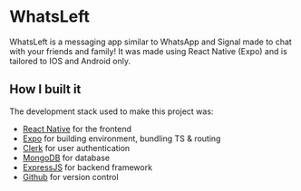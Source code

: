 # WhatsLeft
WhatsLeft is a messaging app similar to WhatsApp and Signal made to chat with your friends and family! It was made using React Native (Expo) and is tailored to IOS and Android only.

## How I built it
The development stack used to make this project was:

* [React Native](https://reactnative.dev/) for the frontend <br>
* [Expo](https://expo.dev/) for building environment, bundling TS & routing<br>
* [Clerk](https://clerk.com/) for user authentication<br>
* [MongoDB](https://www.mongodb.com/) for database<br>
* [ExpressJS](https://expressjs.com/) for backend framework<br>
* [Github](https://github.com/) for version control<br>
